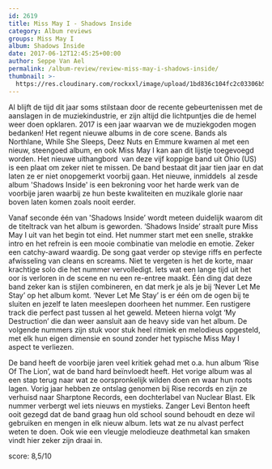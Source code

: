```yaml
---
id: 2619
title: Miss May I - Shadows Inside
category: Album reviews
groups: Miss May I
album: Shadows Inside
date: 2017-06-12T12:45:25+00:00
author: Seppe Van Ael
permalink: /album-review/review-miss-may-i-shadows-inside/
thumbnail: >-
  https://res.cloudinary.com/rockxxl/image/upload/1bd836c104fc2c03306b5305bc4dc7f6.1000x1000x1.jpg
---
```

Al blijft de tijd dit jaar soms stilstaan door de recente gebeurtenissen met de aanslagen in de muziekindustrie, er zijn altijd die lichtpuntjes die de hemel weer doen opklaren. 2017 is een jaar waarvan we de muziekgoden mogen bedanken! Het regent nieuwe albums in de core scene. Bands als Northlane, While She Sleeps, Deez Nuts en Emmure kwamen al met een nieuw, steengoed album, en ook Miss May I kan aan dit lijstje toegevoegd worden. Het nieuwe uithangbord  van deze vijf koppige band uit Ohio (US) is een plaat om zeker niet te missen. De band bestaat dit jaar tien jaar en dat laten ze er niet onopgemerkt voorbij gaan. Het nieuwe, inmiddels  al zesde album 'Shadows Inside' is een bekroning voor het harde werk van de voorbije jaren waarbij ze hun beste kwaliteiten en muzikale glorie naar boven laten komen zoals nooit eerder.
  
Vanaf seconde één van 'Shadows Inside’ wordt meteen duidelijk waarom dit de titeltrack van het album is geworden. ‘Shadows Inside’ straalt pure Miss May I uit van het begin tot eind. Het nummer start met een snelle, strakke intro en het refrein is een mooie combinatie van melodie en emotie. Zeker een catchy-award waardig. De song gaat verder op stevige riffs en perfecte afwisseling van cleans en screams. Niet te vergeten is het de korte, maar krachtige solo die het nummer vervolledigt. Iets wat een lange tijd uit het oor is verloren in de scene en nu een re-entree maakt. Één ding dat deze band zeker kan is stijlen combineren, en dat merk je als je bij ‘Never Let Me Stay’ op het album komt. ‘Never Let Me Stay’ is er één om de ogen bij te sluiten en jezelf te laten meeslepen doorheen het nummer. Een rustigere track die perfect past tussen al het geweld. Meteen hierna volgt ‘My Destruction’ die dan weer aansluit aan de heavy side van het album. De volgende nummers zijn stuk voor stuk heel ritmiek en melodieus opgesteld, met elk hun eigen dimensie en sound zonder het typische Miss May I aspect te verliezen.

De band heeft de voorbije jaren veel kritiek gehad met o.a. hun album ‘Rise Of The Lion’, wat de band hard beïnvloedt heeft. Het vorige album was al een stap terug naar wat ze oorspronkelijk wilden doen en waar hun roots lagen. Vorig jaar hebben ze ontslag genomen bij Rise records en zijn ze verhuisd naar Sharptone Records, een dochterlabel van Nuclear Blast. Elk nummer verbergt wel iets nieuws en mystieks. Zanger Levi Benton heeft ooit gezegd dat de band graag hun old school sound behoudt en deze wil gebruiken en mengen in elk nieuw album. Iets wat ze nu alvast perfect weten te doen. Ook wie een vleugje melodieuze deathmetal kan smaken vindt hier zeker zijn draai in.

score: 8,5/10


